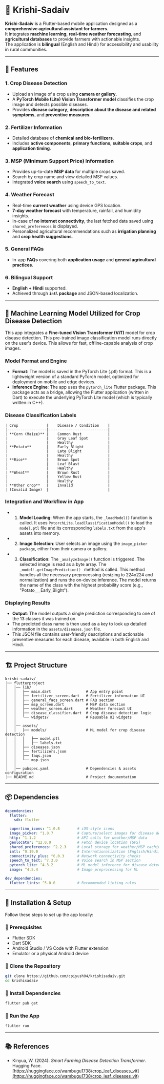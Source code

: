 # 🌾 Krishi-Sadaiv

**Krishi-Sadaiv** is a Flutter-based mobile application designed as a **comprehensive agricultural assistant for farmers**.  
It integrates **machine learning**, **real-time weather forecasting**, and **agricultural databases** to provide farmers with actionable insights.  
The application is **bilingual** (English and Hindi) for accessibility and usability in rural communities.  

---

## 🚀 Features

### 1. Crop Disease Detection
- Upload an image of a crop using **camera or gallery**.  
- A **PyTorch Mobile (Lite) Vision Transformer model** classifies the crop image and detects possible diseases.  
- Provides **disease category**, **description about the disease and related symptoms**, and **preventive measures**.  

### 2. Fertilizer Information
- Detailed database of **chemical and bio-fertilizers**.  
- Includes **active components**, **primary functions**, **suitable crops**, and **application timing**.   

### 3. MSP (Minimum Support Price) Information
- Provides up-to-date **MSP data** for multiple crops saved.  
- Search by crop name and view detailed MSP values.  
- Integrated **voice search** using `speech_to_text`.  

### 4. Weather Forecast
- Real-time **current weather** using device GPS location.  
- **7-day weather forecast** with temperature, rainfall, and humidity insights.
- In-case of **no internet connectivity**, the last fetched data saved using `shared_preferences` is displayed.
- Personalized agricultural recommendations such as **irrigation planning** and **crop health suggestions**.  

### 5. General FAQs
- In-app **FAQs** covering both **application usage** and **general agricultural practices**.  

### 6. Bilingual Support
- **English + Hindi** supported.  
- Achieved through **`intl` package** and JSON-based localization.  

---

## 🧠 Machine Learning Model Utilized for Crop Disease Detection

This app integrates a **Fine-tuned Vision Transformer (ViT)** model for crop disease detection. This pre-trained image classification model runs directly on the user's device. This allows for fast, offline-capable analysis of crop images.  

### Model Format and Engine
- **Format**: The model is saved in the PyTorch Lite (.ptl) format. This is a lightweight version of a standard PyTorch model, optimized for deployment on mobile and edge devices.
- **Inference Engine**: The app uses the `pytorch_lite` Flutter package. This package acts as a bridge, allowing the Flutter application (written in Dart) to execute the underlying PyTorch Lite model (which is typically written in C++).

### Disease Classification Labels

```plaintext
| Crop             |    Disease / Condition    |
|------------------|---------------------------|
| **Corn (Maize)** |    Common Rust            |
|                  |    Gray Leaf Spot         |
|                  |    Healthy                |
| **Potato**       |    Early Blight           |
|                  |    Late Blight            |
|                  |    Healthy                |
| **Rice**         |    Brown Spot             |
|                  |    Leaf Blast             |
|                  |    Healthy                |
| **Wheat**        |    Brown Rust             |
|                  |    Yellow Rust            |
|                  |    Healthy                |
| **Other crop**   |    Invalid                |
| (Invalid Image)  |                           |
```

### Integration and Workflow in App
- 1. **Model Loading**: When the app starts, the `_loadModel()` function is called. It uses `PytorchLite.loadClassificationModel()` to load the `model.ptl` file and its corresponding `labels.txt` from the app's assets into memory.
- 2. **Image Selection**: User selects an image using the `image_picker package`, either from their camera or gallery.
- 3. **Classification**: The `_analyzeImage()` function is triggered. The selected image is read as a byte array. The  `_model!.getImagePrediction() ` method is called. This method handles all the necessary preprocessing (resizing to 224x224 and normalization) and runs the on-device inference. The model returns the name of the class with the highest probability score (e.g., "Potato___Early_Blight").

### Displaying Results
- **Output**: The model outputs a single prediction corresponding to one of the 13 classes it was trained on.
- The predicted class name is then used as a key to look up detailed information in the `assets/diseases.json` file.
- This JSON file contains user-friendly descriptions and actionable preventive measures for each disease, available in both English and Hindi.

---

## 🏗️ Project Structure

```plaintext
krishi-sadaiv/
│── flutterproject
│   │── lib/
│   │   ├── main.dart                # App entry point
│   │   ├── fertilizer_screen.dart   # Fertilizer information UI
│   │   ├── general_faqs_screen.dart # FAQ section
│   │   ├── msp_screen.dart          # MSP data section
│   │   ├── weather_screen.dart      # Weather forecast UI
│   │   ├── disease_classifier.dart  # Crop disease detection logic
│   │   └── widgets/                 # Reusable UI widgets
│   │
│   │── assets/
│   │   ├── models/                  # ML model for crop disease detection
│   │   │   ├── model.ptl
│   │   │   ├── labels.txt
│   │   ├── diseases.json
│   │   ├── fertilizers.json
│   │   ├── faqs.json
│   │   └── msp.json
│   │
│   │── pubspec.yaml                 # Dependencies & assets configuration
│── README.md                        # Project documentation
```

---

## 📦 Dependencies

```yaml
dependencies:
  flutter:
    sdk: flutter

  cupertino_icons: ^1.0.8        # iOS-style icons
  image_picker: ^1.0.7           # Capture/select images for disease detection
  http: ^1.1.2                   # API calls for weather/MSP data
  geolocator: ^12.0.0            # Fetch device location (GPS)
  shared_preferences: ^2.2.3     # Local storage for weather/MSP caching
  intl: ^0.19.0                  # Internationalization (English/Hindi)
  connectivity_plus: ^6.0.3      # Network connectivity checks
  speech_to_text: ^7.3.0         # Voice search in MSP section
  pytorch_lite: ^4.3.2           # ML model inference for disease detection
  image: ^4.5.4                  # Image preprocessing for ML

dev_dependencies:
  flutter_lints: ^5.0.0          # Recommended linting rules
```
---

## 📲 Installation & Setup  

Follow these steps to set up the app locally:  

### 🔹 Prerequisites  
- Flutter SDK  
- Dart SDK  
- Android Studio / VS Code with Flutter extension  
- Emulator or a physical Android device  

### 🔹 Clone the Repository  
```bash
git clone https://github.com/cpiyush04/krishisadaiv.git
cd krishisadaiv
```

### 🔹 Install Dependencies 
```bash
flutter pub get
```

### 🔹 Run the App
```bash
flutter run
```

---

## 📚 References  

- Kinyua, W. (2024). *Smart Farming Disease Detection Transformer*. Hugging Face.  
  [https://huggingface.co/wambugu1738/crop_leaf_diseases_vit](https://huggingface.co/wambugu1738/crop_leaf_diseases_vit)  






